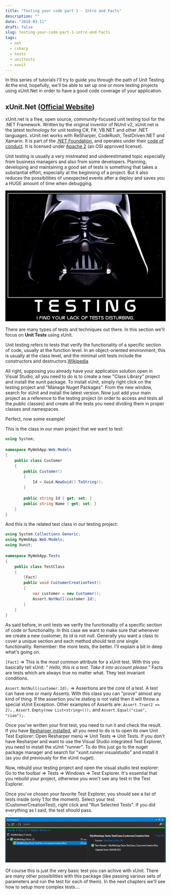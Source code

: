 ```yaml
---
title: "Testing your code part 1 - Intro and Facts"
description: ""
date: "2018-03-11"
draft: false
slug: testing-your-code-part-1-intro-and-facts
tags:
  - net
  - csharp
  - tests
  - unittests
  - xunit
---
```


In this series of tutorials I'll try to guide you through the path of Unit Testing. At the end, hopefully, we'll be able to set up one or more testing projects using xUnit.Net in order to have a good code coverage of your application.

## xUnit.Net ([Official Website](https://xunit.github.io/))

xUnit.net is a free, open source, community-focused unit testing tool for the .NET Framework. Written by the original inventor of NUnit v2, xUnit.net is the latest technology for unit testing C#, F#, VB.NET and other .NET languages. xUnit.net works with ReSharper, CodeRush, TestDriven.NET and Xamarin. It is part of the [.NET Foundation](https://www.dotnetfoundation.org/), and operates under their [code of conduct](https://www.dotnetfoundation.org/code-of-conduct). It is licensed under [Apache 2](https://opensource.org/licenses/Apache-2.0) (an OSI approved license).

Unit testing is usually a very mistreated and underestimated topic especially from business managers and also from some developers. Planning, developing and maintaining a good set of tests is something that takes a substantial effort, especially at the beginning of a project. But it also reduces the possibilities of unexpected events after a deploy and saves you a HUGE amount of time when debugging.

![](./images/lack_of_testing.jpg)

There are many types of tests and techniques out there. In this section we'll focus on **Unit Tests** using xUnit.

Unit testing refers to tests that verify the functionality of a specific section of code, usually at the function level. In an object-oriented environment, this is usually at the class level, and the minimal unit tests include the constructors and destructors.[Wikipedia](https://en.wikipedia.org/wiki/Software_testing#Unit_testing)

All right, supposing you already have your application solution open in Visual Studio, all you need to do is to create a new "Class Library" project and install the xunit package. To install xUnit, simply right click on the testing project and "Manage Nuget Packages". From the new window, search for xUnit and install the latest version. Now just add your main project as a reference to the testing project (in order to access and tests all the public classes) and create all the tests you need dividing them in proper classes and namespaces.

Perfect, now some example!

This is the class in our main project that we want to test:

```csharp
using System;

namespace MyWebApp.Web.Models
{
    public class Customer
    {
        public Customer()
        {
            Id = Guid.NewGuid().ToString();
        }

        public string Id { get; set; }
        public string Name { get; set; }
    }
}
```

And this is the related test class in our testing project:

```csharp
using System.Collections.Generic;
using MyWebApp.Web.Models;
using Xunit;

namespace MyWebApp.Tests
{
    public class TestClass
    {
        [Fact]
        public void CustomerCreationTest()
        {
            var customer = new Customer();
            Assert.NotNull(customer.Id);
        }
    }
}
```

As said before, in unit tests we verify the functionality of a specific section of code or functionality. In this case we want to make sure that whenever we create a new customer, its id is not null. Generally you want a class to cover a unique section and each method should test one single functionality. Remember: the more tests, the better. I'll explain a bit in deep what's going on.

`[Fact]` => This is the most common attribute for a xUnit test. With this you basically tell xUnit: " _Hello, this is a test. Take it into account please._" Facts are tests which are always true no matter what. They test invariant conditions.

`Assert.NotNull(customer.Id);` => Assertions are the core of a test. A test can have one or many Asserts. With this class you can "prove" almost any kind of thing. If the assertion you're stating is not valid then it will throw a special xUnit Exception. Other examples of Asserts are:  `Assert.True(2 == 2);` , `Assert.Empty(new List<string>());` and `Assert.Equal("ciao", "ciao");`.

Once you've written your first test, you need to run it and check the result. If you have [Resharper installed](https://www.jetbrains.com/resharper/), all you need to do is to open its own Unit Test Explorer: Open Resharper menù => Unit Tests => Unit Tests. If you don't have Resharper and want to use the Visual Studio integrated Test Explorer, you need to install the xUnit "runner". To do this just go to the nuget package manager and search for "xunit.runner.visualstudio" and install it (as you did previously for the xUnit nuget).

Now, rebuild your testing project and open the visual studio test explorer: Go to the toolbar => Tests => Windows => Test Explorer. It's essential that you rebuild your project, otherwise you won't see any test in the Test Explorer.

Once you've chosen your favorite Test Explorer, you should see a list of tests inside (only 1 for the moment). Select your test (CustomerCreationTest), right click and "Run Selected Tests". If you did everything as I said, the test should pass.

![](./images/test_results.jpg)

Of course this is just the very basic test you can achive with xUnit. There are many other possibilities with this package (like passing various sets of parameters and run the test for each of them). In the next chapters we'll see how to setup more complex tests....
